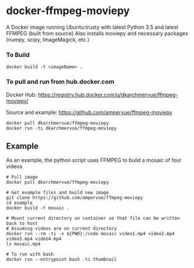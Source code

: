 # docker-ffmpeg-moviepy

A Docker image running Ubuntu:trusty with latest Python 3.5 and latest FFMPEG (built from source)
Also installs moviepy and necessary packages (numpy, scipy, ImageMagick, etc.)

### To Build

~~~~
docker build -t <imageName> .
~~~~

### To pull and run from hub.docker.com

Docker Hub: https://registry.hub.docker.com/u/dkarchmervue/ffmpeg-moviepy/

Source and example: https://github.com/ampervue/ffmpeg-moviepy

~~~~
docker pull dkarchmervue/ffmpeg-moviepy
docker run -ti dkarchmervue/ffmpeg-moviepy
~~~~

## Example

As an example, the python script uses FFMPEG to build a mosaic of
four videos

~~~~
# Pull image
docker pull dkarchmervue/ffmpeg-moviepy

# Get example files and build new image
git clone https://github.com/ampervue/ffmpeg-moviepy
cd example
docker build -t mosaic .

# Mount current directory on container so that file can be written back to host
# Assuming videos are on current directory
docker run --rm -ti -v ${PWD}:/code mosaic video1.mp4 video2.mp4 video3.mp4 video4.mp4
ls mosaic.mp4

# To run with bash
docker run --entrypoint bash -ti thumbnail
~~~~